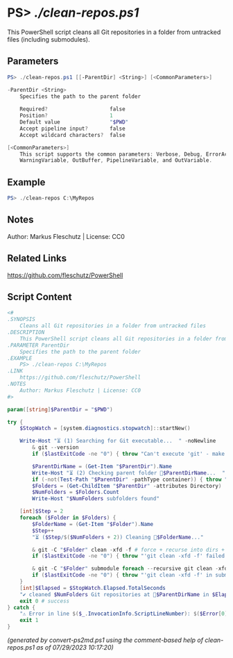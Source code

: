 PS> *./clean-repos.ps1*
====================

This PowerShell script cleans all Git repositories in a folder from untracked files (including submodules).

Parameters
----------
```powershell
PS> ./clean-repos.ps1 [[-ParentDir] <String>] [<CommonParameters>]

-ParentDir <String>
    Specifies the path to the parent folder
    
    Required?                    false
    Position?                    1
    Default value                "$PWD"
    Accept pipeline input?       false
    Accept wildcard characters?  false

[<CommonParameters>]
    This script supports the common parameters: Verbose, Debug, ErrorAction, ErrorVariable, WarningAction, 
    WarningVariable, OutBuffer, PipelineVariable, and OutVariable.
```

Example
-------
```powershell
PS> ./clean-repos C:\MyRepos

```

Notes
-----
Author: Markus Fleschutz | License: CC0

Related Links
-------------
https://github.com/fleschutz/PowerShell

Script Content
--------------
```powershell
<#
.SYNOPSIS
	Cleans all Git repositories in a folder from untracked files 
.DESCRIPTION
	This PowerShell script cleans all Git repositories in a folder from untracked files (including submodules).
.PARAMETER ParentDir
	Specifies the path to the parent folder
.EXAMPLE
	PS> ./clean-repos C:\MyRepos
.LINK
	https://github.com/fleschutz/PowerShell
.NOTES
	Author: Markus Fleschutz | License: CC0
#>

param([string]$ParentDir = "$PWD")

try {
	$StopWatch = [system.diagnostics.stopwatch]::startNew()

	Write-Host "⏳ (1) Searching for Git executable...  " -noNewline
        & git --version
        if ($lastExitCode -ne "0") { throw "Can't execute 'git' - make sure Git is installed and available" }

        $ParentDirName = (Get-Item "$ParentDir").Name
        Write-Host "⏳ (2) Checking parent folder 📂$ParentDirName...  " -noNewline
        if (-not(Test-Path "$ParentDir" -pathType container)) { throw "Can't access folder: $ParentDir" }
        $Folders = (Get-ChildItem "$ParentDir" -attributes Directory)
        $NumFolders = $Folders.Count
        Write-Host "$NumFolders subfolders found"

	[int]$Step = 2
	foreach ($Folder in $Folders) {
		$FolderName = (Get-Item "$Folder").Name
		$Step++
		"⏳ ($Step/$($NumFolders + 2)) Cleaning 📂$FolderName..."

		& git -C "$Folder" clean -xfd -f # force + recurse into dirs + don't use the standard ignore rules
		if ($lastExitCode -ne "0") { throw "'git clean -xfd -f' failed with exit code $lastExitCode" }

		& git -C "$Folder" submodule foreach --recursive git clean -xfd -f 
		if ($lastExitCode -ne "0") { throw "'git clean -xfd -f' in submodules failed with exit code $lastExitCode" }
	}
	[int]$Elapsed = $StopWatch.Elapsed.TotalSeconds
	"✔️ cleaned $NumFolders Git repositories at 📂$ParentDirName in $Elapsed sec."
	exit 0 # success
} catch {
	"⚠️ Error in line $($_.InvocationInfo.ScriptLineNumber): $($Error[0])"
	exit 1
}
```

*(generated by convert-ps2md.ps1 using the comment-based help of clean-repos.ps1 as of 07/29/2023 10:17:20)*
